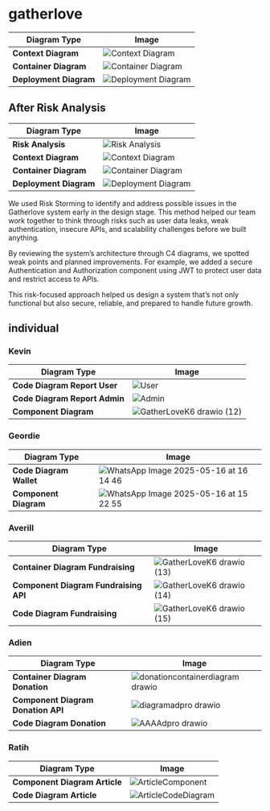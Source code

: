 # gatherlove

| Diagram Type       | Image |
|--------------------|-------|
| **Context Diagram** | ![Context Diagram](https://github.com/user-attachments/assets/b46e216b-775f-4af5-a887-b62cf9590057)|
| **Container Diagram** | ![Container Diagram](https://github.com/user-attachments/assets/fe23abe2-d556-49b3-b9c5-04181ce5970e)|
| **Deployment Diagram** | ![Deployment Diagram](https://github.com/user-attachments/assets/32c0df8a-2883-4bbc-b19a-153a7e6b6e69)|


## After Risk Analysis

| Diagram Type         | Image |
|----------------------|-------|
| **Risk Analysis**     | ![Risk Analysis](https://github.com/user-attachments/assets/41e536a0-eeed-41f0-96f8-7d701bf3830a)|
| **Context Diagram**   | ![Context Diagram](https://github.com/user-attachments/assets/689536eb-88d5-4b0d-ae7c-2626f3e51e0d)|
| **Container Diagram** | ![Container Diagram](https://github.com/user-attachments/assets/1a6a4c11-a5ea-4a16-86b8-3b28bddfda78)|
| **Deployment Diagram**| ![Deployment Diagram](https://github.com/user-attachments/assets/27a37f70-c370-4f37-bb5d-76c4ce5e6811)|

We used Risk Storming to identify and address possible issues in the Gatherlove system early in the design stage. This method helped our team work together to think through risks such as user data leaks, weak authentication, insecure APIs, and scalability challenges before we built anything.

By reviewing the system’s architecture through C4 diagrams, we spotted weak points and planned improvements. For example, we added a secure Authentication and Authorization component using JWT to protect user data and restrict access to APIs.

This risk-focused approach helped us design a system that’s not only functional but also secure, reliable, and prepared to handle future growth.

## individual
### Kevin
| Diagram Type         | Image |
|----------------------|-------|
| **Code Diagram Report User**     | ![User](https://github.com/user-attachments/assets/7b18257e-0880-4e58-81ad-83977c60d8f5)|
| **Code Diagram Report Admin**     | ![Admin](https://github.com/user-attachments/assets/1b522bde-4256-4cfc-9bfb-a73325b4cc83)|
| **Component Diagram**|![GatherLoveK6 drawio (12)](https://github.com/user-attachments/assets/c0874e77-4ee5-47a4-ba1e-ff7a14bcbf7a)|

### Geordie
| Diagram Type         | Image |
|----------------------|-------|
| **Code Diagram Wallet**|![WhatsApp Image 2025-05-16 at 16 14 46](https://github.com/user-attachments/assets/a0a1f839-4dcb-4f15-ba3d-4159867b93df)|
| **Component Diagram**|![WhatsApp Image 2025-05-16 at 15 22 55](https://github.com/user-attachments/assets/6facbe23-41cb-4218-a38e-3b12e465e9f8)|

### Averill
| Diagram Type         | Image |
|----------------------|-------|
| **Container Diagram Fundraising** | ![GatherLoveK6 drawio (13)](https://github.com/user-attachments/assets/203fd758-49d9-4a10-96fd-0fa89811dc83) |
| **Component Diagram Fundraising API** | ![GatherLoveK6 drawio (14)](https://github.com/user-attachments/assets/9f57e60b-5cfa-4755-abe3-52506358cae7) | 
| **Code Diagram Fundraising** | ![GatherLoveK6 drawio (15)](https://github.com/user-attachments/assets/eb2cbe8e-55a4-4964-9d78-44953cbd7da2) |


### Adien
| Diagram Type         | Image |
|----------------------|-------|
| **Container Diagram Donation** | ![donationcontainerdiagram drawio](https://github.com/user-attachments/assets/5abdc6f1-139b-4ab1-84df-26365db659e8)  |
| **Component Diagram Donation API** | ![diagramadpro drawio](https://github.com/user-attachments/assets/d5ae0146-5057-4481-83c1-fb511f5ba906) | 
| **Code Diagram Donation** | ![AAAAdpro drawio](https://github.com/user-attachments/assets/683dbd4b-d40c-4eec-9ee4-775a4c809f4b) |

### Ratih
| Diagram Type         | Image |
|----------------------|-------|
| **Component Diagram Article** | ![ArticleComponent](https://github.com/user-attachments/assets/8bd51c6e-fbb6-45ae-9f1a-3d7eecb20769) |
| **Code Diagram Article** | ![ArticleCodeDiagram](https://github.com/user-attachments/assets/16d29a6c-4ae6-424f-bc28-5cddf18ec989) | 
